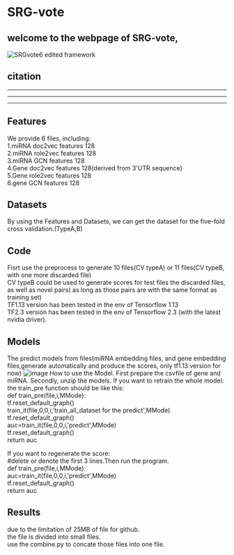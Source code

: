 # SRG-vote
## welcome to the webpage of SRG-vote, 
![SRGvote6 edited framework](https://user-images.githubusercontent.com/33061177/153282930-295cdfd2-03b5-401c-883e-ac72a3f6fa25.png)

## citation
-------------
---------------------
----------------------------------
##

## Features
We provide 6 files, including:  
1.miRNA doc2vec features 128  
2.miRNA role2vec features 128  
3.miRNA GCN features 128  
4.Gene doc2vec features 128(derived from 3'UTR sequence)  
5.Gene role2vec features 128  
6.gene GCN features 128


## Datasets
By using the Features and Datasets, we can get the dataset for the five-fold cross validation.(TypeA,B)  

## Code
Fisrt use the preprocess to generate 10 files(CV typeA) or 11 files(CV typeB, with one more discarded file)  
CV typeB could be used to generate scores for test files the discarded files, as well as novel pairs( as long as those pairs are with the same format as training set)  
TF1.13 version has been tested in the env of Tensorflow 1.13  
TF2.3 version has been tested in the env of Tensorflow 2.3 (with the latest nvidia driver).  
## Models
The predict models from files(miRNA embedding files, and gene embedding files,generate automatically and produce the scores, only tf1.13 version for now)
![image](https://user-images.githubusercontent.com/33061177/153279013-f56ce762-665b-4114-9c96-dbc1d916519a.png)
How to use the Model.
First prepare the csvfile of gene and miRNA.
Secondly, unzip the models.
If you want to retrain the whole model:  
the train_pre function should be like this:  
def train_pre(file,i,MMode):  
   tf.reset_default_graph()   
   train_it(file,0,0,i,'train_all_dataset for the predict',MMode)
   tf.reset_default_graph()   
   auc=train_it(file,0,0,i,'predict',MMode)  
   tf.reset_default_graph()   
   return auc    
   
 If you want to regenerate the score:  
 #delete or denote the first 3 lines.Then run the program.  
 def train_pre(file,i,MMode):  
   auc=train_it(file,0,0,i,'predict',MMode)  
   tf.reset_default_graph()   
   return auc  
 
## Results
due to the limitation of 25MB of file for github.  
the file is divided into small files.  
use the combine.py to concate those files into one file.  

